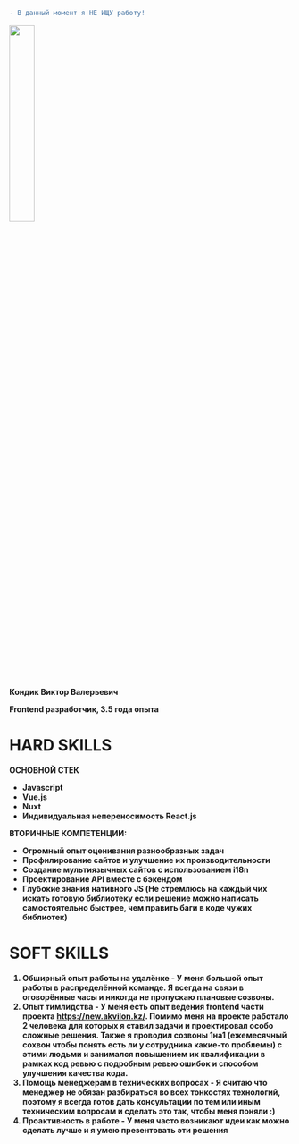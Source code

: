 ```diff
- В данный момент я НЕ ИЩУ работу!
```

<img src="https://avatars1.githubusercontent.com/u/22168010?s=460&v=4" width="30%"></img>

**Кондик Виктор Валерьевич**

**Frontend разработчик, 3.5 года опыта**

# HARD SKILLS

<b>ОСНОВНОЙ СТЕК<b/>
* Javascript
* Vue.js
* Nuxt
* Индивидуальная непереносимость React.js

<b>ВТОРИЧНЫЕ КОМПЕТЕНЦИИ:<b/>
* Огромный опыт оценивания разнообразных задач
* Профилирование сайтов и улучшение их производительности
* Создание мультиязычных сайтов с использованием i18n
* Проектирование API вместе с бэкендом
* Глубокие знания нативного JS (Не стремлюсь на каждый чих искать готовую библиотеку если решение можно написать самостоятельно быстрее, чем править баги в коде чужих библиотек)

# SOFT SKILLS
1) Обширный опыт работы на удалёнке - У меня большой опыт работы в распределённой команде. Я всегда на связи в оговорённые часы и никогда не пропускаю плановые созвоны.
2) Опыт тимлидства - У меня есть опыт ведения frontend части проекта https://new.akvilon.kz/. Помимо меня на проекте работало 2 человека для которых я ставил задачи и проектировал особо сложные решения. Также я проводил созвоны 1на1 (ежемесячный сохвон чтобы понять есть ли у сотрудника какие-то проблемы) с этими людьми и занимался повышением их квалификации в рамках код ревью с подробным ревью ошибок и способом улучшения качества кода.
3) Помощь менеджерам в технических вопросах - Я считаю что менеджер не обязан разбираться во всех тонкостях технологий, поэтому я всегда готов дать консультации по тем или иным техническим вопросам и сделать это так, чтобы меня поняли :)
4) Проактивность в работе - У меня часто возникают идеи как можно сделать лучше и я умею презентовать эти решения
